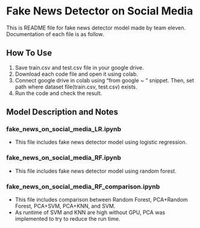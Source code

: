 # Fake News Detector on Social Media

This is README file for fake news detector model made by team eleven. Documentation of each file is as follow.

## How To Use
1. Save train.csv and test.csv file in your google drive.
2. Download each code file and open it using colab.
3. Connect google drive in colab using “from google ~ “ snippet. Then, set path where dataset file(train.csv, test.csv) exists.
4. Run the code and check the result.

## Model Description and Notes
### fake_news_on_social_media_LR.ipynb
+ This file includes fake news detector model using logistic regression.

### fake_news_on_social_media_RF.ipynb
+ This file includes fake news detector model using random forest.

### fake_news_on_social_media_RF_comparison.ipynb
+ This file includes comparison between Random Forest, PCA+Random Forest, PCA+SVM, PCA+KNN, and SVM.
+ As runtime of SVM and KNN are high without GPU, PCA was implemented to try to reduce the run time.
